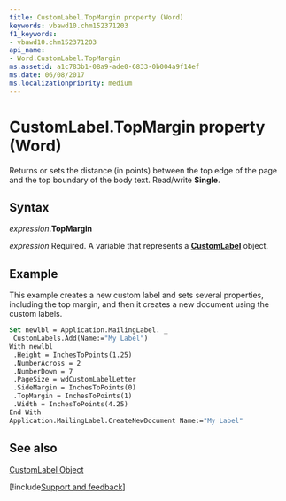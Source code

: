 ```yaml
---
title: CustomLabel.TopMargin property (Word)
keywords: vbawd10.chm152371203
f1_keywords:
- vbawd10.chm152371203
api_name:
- Word.CustomLabel.TopMargin
ms.assetid: a1c783b1-08a9-ade0-6833-0b004a9f14ef
ms.date: 06/08/2017
ms.localizationpriority: medium
---
```



# CustomLabel.TopMargin property (Word)

Returns or sets the distance (in points) between the top edge of the page and the top boundary of the body text. Read/write **Single**.


## Syntax

_expression_.**TopMargin**

_expression_ Required. A variable that represents a **[CustomLabel](Word.CustomLabel.md)** object.


## Example

This example creates a new custom label and sets several properties, including the top margin, and then it creates a new document using the custom labels.


```vb
Set newlbl = Application.MailingLabel. _ 
 CustomLabels.Add(Name:="My Label") 
With newlbl 
 .Height = InchesToPoints(1.25) 
 .NumberAcross = 2 
 .NumberDown = 7 
 .PageSize = wdCustomLabelLetter 
 .SideMargin = InchesToPoints(0) 
 .TopMargin = InchesToPoints(1) 
 .Width = InchesToPoints(4.25) 
End With 
Application.MailingLabel.CreateNewDocument Name:="My Label"
```


## See also


[CustomLabel Object](Word.CustomLabel.md)

[!include[Support and feedback](~/includes/feedback-boilerplate.md)]
